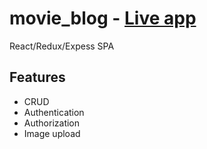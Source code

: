 # movie_blog - [Live app](https://dry-sands-55175.herokuapp.com)

React/Redux/Expess SPA

## Features

* CRUD
* Authentication
* Authorization 
* Image upload


